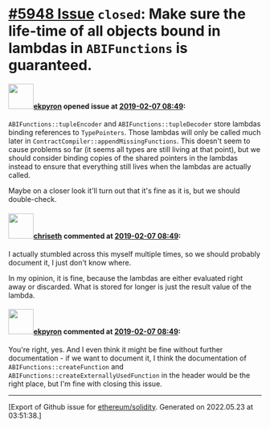 # [\#5948 Issue](https://github.com/ethereum/solidity/issues/5948) `closed`: Make sure the life-time of all objects bound in lambdas in ``ABIFunctions`` is guaranteed.

#### <img src="https://avatars.githubusercontent.com/u/1347491?v=4" width="50">[ekpyron](https://github.com/ekpyron) opened issue at [2019-02-07 08:49](https://github.com/ethereum/solidity/issues/5948):

``ABIFunctions::tupleEncoder`` and ``ABIFunctions::tupleDecoder`` store lambdas binding references to ``TypePointers``. Those lambdas will only be called much later in ``ContractCompiler::appendMissingFunctions``. This doesn't seem to cause problems so far (it seems all types are still living at that point), but we should consider binding copies of the shared pointers in the lambdas instead to ensure that everything still lives when the lambdas are actually called.

Maybe on a closer look it'll turn out that it's fine as it is, but we should double-check.

#### <img src="https://avatars.githubusercontent.com/u/9073706?v=4" width="50">[chriseth](https://github.com/chriseth) commented at [2019-02-07 08:49](https://github.com/ethereum/solidity/issues/5948#issuecomment-461366136):

I actually stumbled across this myself multiple times, so we should probably document it, I just don't know where.

In my opinion, it is fine, because the lambdas are either evaluated right away or discarded. What is stored for longer is just the result value of the lambda.

#### <img src="https://avatars.githubusercontent.com/u/1347491?v=4" width="50">[ekpyron](https://github.com/ekpyron) commented at [2019-02-07 08:49](https://github.com/ethereum/solidity/issues/5948#issuecomment-461368276):

You're right, yes. And I even think it might be fine without further documentation - if we want to document it, I think the documentation of ``ABIFunctions::createFunction`` and  ``ABIFunctions::createExternallyUsedFunction`` in the header would be the right place, but I'm fine with closing this issue.


-------------------------------------------------------------------------------



[Export of Github issue for [ethereum/solidity](https://github.com/ethereum/solidity). Generated on 2022.05.23 at 03:51:38.]
